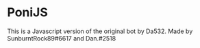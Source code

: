 # PoniJS

This is a Javascript version of the original bot by Da532.
Made by SunburntRock89#6617 and Dan.#2518

